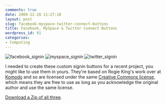 ```yaml
---
comments: true
date: 2009-12-28 11:27:18
layout: post
slug: facebook-myspace-twitter-connect-buttons
title: Facebook, MySpace & Twitter Connect Buttons
wordpress_id: 91
categories:
- Computing
---
```



![facebook_signin](http://www.tombh.co.uk/wordpress/wp-content/uploads/2009/12/facebook_signin.png) ![myspace_signin](http://www.tombh.co.uk/wordpress/wp-content/uploads/2009/12/myspace_signin.png) ![twitter_signin](http://www.tombh.co.uk/wordpress/wp-content/uploads/2009/12/twitter_signin.png)




I needed to create these custom signin buttons for a recent project, you might like to use them in yours. They're based on Rogie King's work over at [Komodo](http://www.komodomedia.com/blog/2009/06/sign-in-with-twitter-facebook-and-openid/) and so are licensed under the same [Creative Commons license](http://creativecommons.org/licenses/by-sa/3.0/), which means they are free to use as long as you acknowledge the original author and use the same license.

[Download a Zip of all three](http://www.tombh.co.uk/wordpress/wp-content/uploads/2009/12/signin_buttons.zip).
